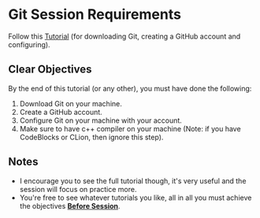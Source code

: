 # Git Session Requirements

Follow this [Tutorial](https://www.youtube.com/watch?v=fDkR0TDR9dI) (for downloading Git, creating a GitHub account and configuring).

## Clear Objectives

By the end of this tutorial (or any other), you must have done the following:

1. Download Git on your machine.
2. Create a GitHub account.
3. Configure Git on your machine with your account.
4. Make sure to have c++ compiler on your machine (Note: if you have CodeBlocks or CLion, then ignore this step).

## Notes

- I encourage you to see the full tutorial though, it's very useful and the session will focus on practice more.
- You're free to see whatever tutorials you like, all in all you must achieve the objectives <u>**Before Session**</u>.
